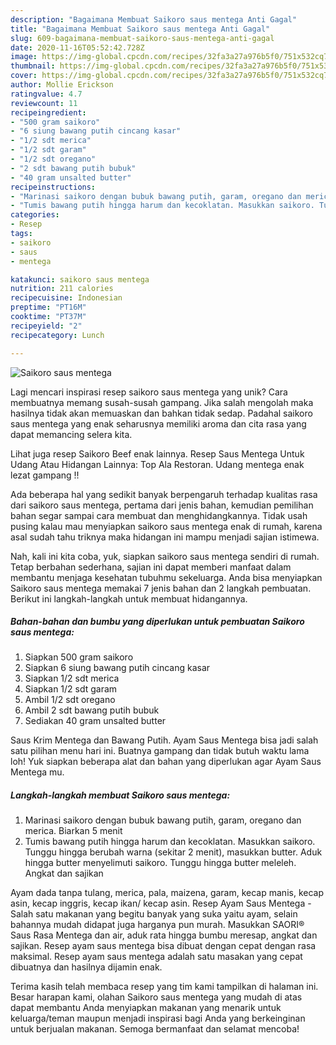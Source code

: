 ```yaml
---
description: "Bagaimana Membuat Saikoro saus mentega Anti Gagal"
title: "Bagaimana Membuat Saikoro saus mentega Anti Gagal"
slug: 609-bagaimana-membuat-saikoro-saus-mentega-anti-gagal
date: 2020-11-16T05:52:42.728Z
image: https://img-global.cpcdn.com/recipes/32fa3a27a976b5f0/751x532cq70/saikoro-saus-mentega-foto-resep-utama.jpg
thumbnail: https://img-global.cpcdn.com/recipes/32fa3a27a976b5f0/751x532cq70/saikoro-saus-mentega-foto-resep-utama.jpg
cover: https://img-global.cpcdn.com/recipes/32fa3a27a976b5f0/751x532cq70/saikoro-saus-mentega-foto-resep-utama.jpg
author: Mollie Erickson
ratingvalue: 4.7
reviewcount: 11
recipeingredient:
- "500 gram saikoro"
- "6 siung bawang putih cincang kasar"
- "1/2 sdt merica"
- "1/2 sdt garam"
- "1/2 sdt oregano"
- "2 sdt bawang putih bubuk"
- "40 gram unsalted butter"
recipeinstructions:
- "Marinasi saikoro dengan bubuk bawang putih, garam, oregano dan merica. Biarkan 5 menit"
- "Tumis bawang putih hingga harum dan kecoklatan. Masukkan saikoro. Tunggu hingga berubah warna (sekitar 2 menit), masukkan butter. Aduk hingga butter menyelimuti saikoro. Tunggu hingga butter meleleh. Angkat dan sajikan"
categories:
- Resep
tags:
- saikoro
- saus
- mentega

katakunci: saikoro saus mentega 
nutrition: 211 calories
recipecuisine: Indonesian
preptime: "PT16M"
cooktime: "PT37M"
recipeyield: "2"
recipecategory: Lunch

---
```



![Saikoro saus mentega](https://img-global.cpcdn.com/recipes/32fa3a27a976b5f0/751x532cq70/saikoro-saus-mentega-foto-resep-utama.jpg)

Lagi mencari inspirasi resep saikoro saus mentega yang unik? Cara membuatnya memang susah-susah gampang. Jika salah mengolah maka hasilnya tidak akan memuaskan dan bahkan tidak sedap. Padahal saikoro saus mentega yang enak seharusnya memiliki aroma dan cita rasa yang dapat memancing selera kita.

Lihat juga resep Saikoro Beef enak lainnya. Resep Saus Mentega Untuk Udang Atau Hidangan Lainnya: Top Ala Restoran. Udang mentega enak lezat gampang !!

Ada beberapa hal yang sedikit banyak berpengaruh terhadap kualitas rasa dari saikoro saus mentega, pertama dari jenis bahan, kemudian pemilihan bahan segar sampai cara membuat dan menghidangkannya. Tidak usah pusing kalau mau menyiapkan saikoro saus mentega enak di rumah, karena asal sudah tahu triknya maka hidangan ini mampu menjadi sajian istimewa.


Nah, kali ini kita coba, yuk, siapkan saikoro saus mentega sendiri di rumah. Tetap berbahan sederhana, sajian ini dapat memberi manfaat dalam membantu menjaga kesehatan tubuhmu sekeluarga. Anda bisa menyiapkan Saikoro saus mentega memakai 7 jenis bahan dan 2 langkah pembuatan. Berikut ini langkah-langkah untuk membuat hidangannya.

<!--inarticleads1-->

##### Bahan-bahan dan bumbu yang diperlukan untuk pembuatan Saikoro saus mentega:

1. Siapkan 500 gram saikoro
1. Siapkan 6 siung bawang putih cincang kasar
1. Siapkan 1/2 sdt merica
1. Siapkan 1/2 sdt garam
1. Ambil 1/2 sdt oregano
1. Ambil 2 sdt bawang putih bubuk
1. Sediakan 40 gram unsalted butter


Saus Krim Mentega dan Bawang Putih. Ayam Saus Mentega bisa jadi salah satu pilihan menu hari ini. Buatnya gampang dan tidak butuh waktu lama loh! Yuk siapkan beberapa alat dan bahan yang diperlukan agar Ayam Saus Mentega mu. 

<!--inarticleads2-->

##### Langkah-langkah membuat Saikoro saus mentega:

1. Marinasi saikoro dengan bubuk bawang putih, garam, oregano dan merica. Biarkan 5 menit
1. Tumis bawang putih hingga harum dan kecoklatan. Masukkan saikoro. Tunggu hingga berubah warna (sekitar 2 menit), masukkan butter. Aduk hingga butter menyelimuti saikoro. Tunggu hingga butter meleleh. Angkat dan sajikan


Ayam dada tanpa tulang, merica, pala, maizena, garam, kecap manis, kecap asin, kecap inggris, kecap ikan/ kecap asin. Resep Ayam Saus Mentega - Salah satu makanan yang begitu banyak yang suka yaitu ayam, selain bahannya mudah didapat juga harganya pun murah. Masukkan SAORI® Saus Rasa Mentega dan air, aduk rata hingga bumbu meresap, angkat dan sajikan. Resep ayam saus mentega bisa dibuat dengan cepat dengan rasa maksimal. Resep ayam saus mentega adalah satu masakan yang cepat dibuatnya dan hasilnya dijamin enak. 

Terima kasih telah membaca resep yang tim kami tampilkan di halaman ini. Besar harapan kami, olahan Saikoro saus mentega yang mudah di atas dapat membantu Anda menyiapkan makanan yang menarik untuk keluarga/teman maupun menjadi inspirasi bagi Anda yang berkeinginan untuk berjualan makanan. Semoga bermanfaat dan selamat mencoba!
